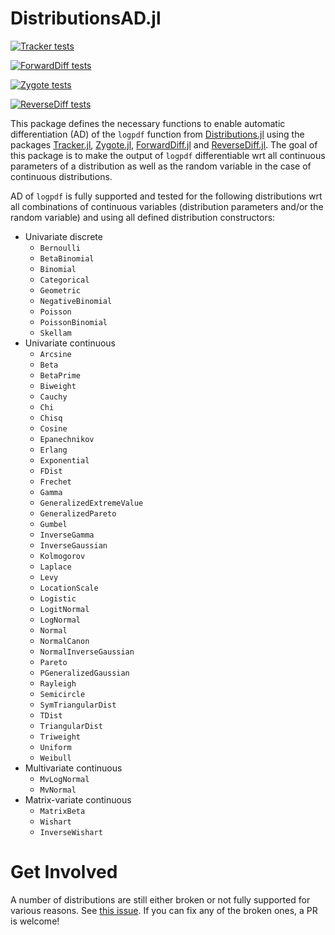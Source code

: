 # DistributionsAD.jl

[![Tracker tests](https://github.com/TuringLang/DistributionsAD.jl/workflows/Tracker%20tests/badge.svg?branch=master)](https://github.com/TuringLang/DistributionsAD.jl/actions?query=workflow%3A%22Tracker+tests%22)

[![ForwardDiff tests](https://github.com/TuringLang/DistributionsAD.jl/workflows/ForwardDiff%20tests/badge.svg?branch=master)](https://github.com/TuringLang/DistributionsAD.jl/actions?query=workflow%3A%22ForwardDiff+tests%22)

[![Zygote tests](https://github.com/TuringLang/DistributionsAD.jl/workflows/Zygote%20tests/badge.svg?branch=master)](https://github.com/TuringLang/DistributionsAD.jl/actions?query=workflow%3A%22Zygote+tests%22)

[![ReverseDiff tests](https://github.com/TuringLang/DistributionsAD.jl/workflows/ReverseDiff%20tests/badge.svg)](https://github.com/TuringLang/DistributionsAD.jl/actions?query=workflow%3A%22ReverseDiff+tests%22)


This package defines the necessary functions to enable automatic differentiation (AD) of the `logpdf` function from [Distributions.jl](https://github.com/JuliaStats/Distributions.jl) using the packages [Tracker.jl](https://github.com/FluxML/Tracker.jl), [Zygote.jl](https://github.com/FluxML/Zygote.jl), [ForwardDiff.jl](https://github.com/JuliaDiff/ForwardDiff.jl) and [ReverseDiff.jl](https://github.com/JuliaDiff/ReverseDiff.jl). The goal of this package is to make the output of `logpdf` differentiable wrt all continuous parameters of a distribution as well as the random variable in the case of continuous distributions.

AD of `logpdf` is fully supported and tested for the following distributions wrt all combinations of continuous variables (distribution parameters and/or the random variable) and using all defined distribution constructors:
- Univariate discrete
    - `Bernoulli`
    - `BetaBinomial`
    - `Binomial`
    - `Categorical`
    - `Geometric`
    - `NegativeBinomial`
    - `Poisson`
    - `PoissonBinomial`
    - `Skellam`
- Univariate continuous
    - `Arcsine`
    - `Beta`
    - `BetaPrime`
    - `Biweight`
    - `Cauchy`
    - `Chi`
    - `Chisq`
    - `Cosine`
    - `Epanechnikov`
    - `Erlang`
    - `Exponential`
    - `FDist`
    - `Frechet`
    - `Gamma`
    - `GeneralizedExtremeValue`
    - `GeneralizedPareto`
    - `Gumbel`
    - `InverseGamma`
    - `InverseGaussian`
    - `Kolmogorov`
    - `Laplace`
    - `Levy`
    - `LocationScale`
    - `Logistic`
    - `LogitNormal`
    - `LogNormal`
    - `Normal`
    - `NormalCanon`
    - `NormalInverseGaussian`
    - `Pareto`
    - `PGeneralizedGaussian`
    - `Rayleigh`
    - `Semicircle`
    - `SymTriangularDist`
    - `TDist`
    - `TriangularDist`
    - `Triweight`
    - `Uniform`
    - `Weibull`
- Multivariate continuous
    - `MvLogNormal`
    - `MvNormal`
- Matrix-variate continuous
    - `MatrixBeta`
    - `Wishart`
    - `InverseWishart`

# Get Involved

A number of distributions are still either broken or not fully supported for various reasons. See [this issue](https://github.com/TuringLang/DistributionsAD.jl/issues/2). If you can fix any of the broken ones, a PR is welcome!
